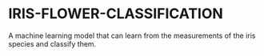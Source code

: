 # IRIS-FLOWER-CLASSIFICATION
A machine learning model that can learn from the measurements of the iris species and classify them.
